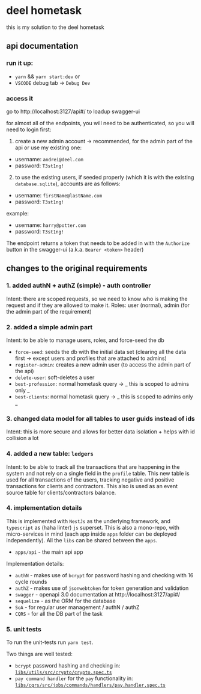# deel hometask

this is my solution to the deel hometask

## api documentation

### run it up:

- `yarn` && `yarn start:dev`
  or
- `VSCODE` debug tab -> `Debug Dev`

### access it

go to http://localhost:3127/api#/ to loadup swagger-ui

for almost all of the endpoints, you will need to be authenticated, so you will need to login first:

1. create a new admin account -> recommended, for the admin part of the api or use my existing one:

- username: `andrei@deel.com`
- password: `T3st1ng!`

2. to use the existing users, if seeded properly (which it is with the existing `database.sqlite`), accounts are as follows:

- username: `firstName@lastName.com`
- password: `T3st1ng!`

example:

- username: `harry@potter.com`
- password: `T3st1ng!`

The endpoint returns a token that needs to be added in with the `Authorize` button in the swagger-ui (a.k.a. `Bearer <token>` header)

## changes to the original requirements

### 1. added authN + authZ (simple) - auth controller

Intent: there are scoped requests, so we need to know who is making the request and if they are allowed to make it.
Roles: user (normal), admin (for the admin part of the requirement)

### 2. added a simple admin part

Intent: to be able to manage users, roles, and force-seed the db

- `force-seed`: seeds the db with the initial data set (clearing all the data first -> except users and profiles that are attached to admins)
- `register-admin`: creates a new admin user (to access the admin part of the api)
- `delete-user`: soft-deletes a user
- `best-profession`: normal hometask query -> _ this is scoped to admins only _
- `best-clients`: normal hometask query -> _ this is scoped to admins only _

### 3. changed data model for all tables to user guids instead of ids

Intent: this is more secure and allows for better data isolation + helps with id collision a lot

### 4. added a new table: `ledgers`

Intent: to be able to track all the transactions that are happening in the system and not rely on a single field in the `profile` table.
This new table is used for all transactions of the users, tracking negative and positive transactions for clients and contractors.
This also is used as an event source table for clients/contractors balance.

### 4. implementation details

This is implemented with `NestJs` as the underlying framework, and `typescript` as (haha linter) `js` superset. This is also a mono-repo, with micro-services in mind (each app inside `apps` folder can be deployed independently).
All the `libs` can be shared between the `apps`.

- `apps/api` - the main api app

Implementation details:

- `authN` - makes use of `bcrypt` for password hashing and checking with 16 cycle rounds
- `authZ` - makes use of `jsonwebtoken` for token generation and validation
- `swagger` - openapi 3.0 documentation at http://localhost:3127/api#/
- `sequelize` - as the ORM for the database
- `SoA` - for regular user management / authN / authZ
- `CQRS` - for all the DB part of the task

### 5. unit tests

To run the unit-tests run `yarn test`.

Two things are well tested:
- `bcrypt` password hashing and checking in: [`libs/utils/src/crypto/crypto.spec.ts`](libs/utils/src/crypto/crypto.spec.ts)
- `pay command handler` for the `pay` functionality in: [`libs/cqrs/src/jobs/commands/handlers/pay.handler.spec.ts`](libs/cqrs/src/jobs/commands/handlers/pay.handler.spec.ts)